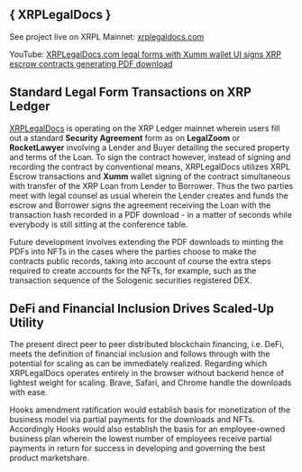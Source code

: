 ## { XRPLegalDocs }
See project live on XRPL Mainnet: [xrplegaldocs.com](https://xrplegaldocs.com) 

YouTube: [XRPLegalDocs.com legal forms with Xumm wallet UI signs XRP escrow contracts generating PDF download](https://www.youtube.com/watch?v=5xO-xaia31o)

## Standard Legal Form Transactions on XRP Ledger

[XRPLegalDocs](xrplegaldocs.com) is operating on the XRP Ledger mainnet wherein users fill out a standard **Security Agreement** form as on **LegalZoom** or **RocketLawyer** involving a Lender and Buyer detailing the secured property and terms of the Loan. To sign the contract however, instead of signing and recording the contract by conventional means, XRPLegalDocs utilizes XRPL Escrow transactions and **Xumm** wallet signing of the contract simultaneous with transfer of the XRP Loan from Lender to Borrower. Thus the two parties meet with legal counsel as usual wherein the Lender creates and funds the escrow and Borrower signs the agreement receiving the Loan with the transaction hash recorded in a PDF download - in a matter of seconds while everybody is still sitting at the conference table.

Future development involves extending the PDF downloads to minting the PDFs into NFTs in the cases where the parties choose to make the contracts public records, taking into account of course the extra steps required to create accounts for the NFTs, for example, such as the transaction sequence of the Sologenic securities registered DEX.

## DeFi and Financial Inclusion Drives Scaled-Up Utility

The present direct peer to peer distributed blockchain financing, i.e. DeFi, meets the definition of financial inclusion and follows through with the potential for scaling as can be immediately realized. Regarding which XRPLegalDocs operates entirely in the browser without backend hence of lightest weight for scaling. Brave, Safari, and Chrome handle the downloads with ease.

Hooks amendment ratification would establish basis for monetization of the business model via partial payments for the downloads and NFTs. Accordingly Hooks would also establish the basis for an employee-owned business plan wherein the lowest number of employees receive partial payments in return for success in developing and governing the best product marketshare.

